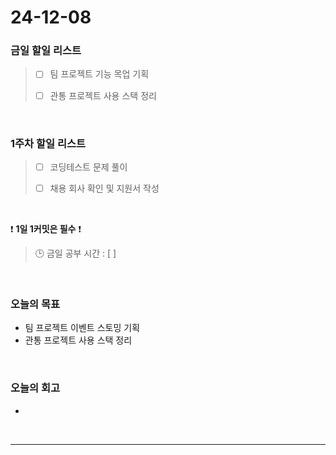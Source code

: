 # 24-12-08

### 금일 할일 리스트

> - [ ] 팀 프로젝트 기능 목업 기획
>
> - [ ] 관통 프로젝트 사용 스택 정리

<br/>

### 1주차 할일 리스트

> - [ ] 코딩테스트 문제 풀이
>
> - [ ] 채용 회사 확인 및 지원서 작성

<br/>

❗ **1일 1커밋은 필수** ❗

> 🕒 금일 공부 시간 : [  ]

<br/>

### 오늘의 목표
- 팀 프로젝트 이벤트 스토밍 기획
- 관통 프로젝트 사용 스택 정리

<br>

### 오늘의 회고
- 

<br/>

---
